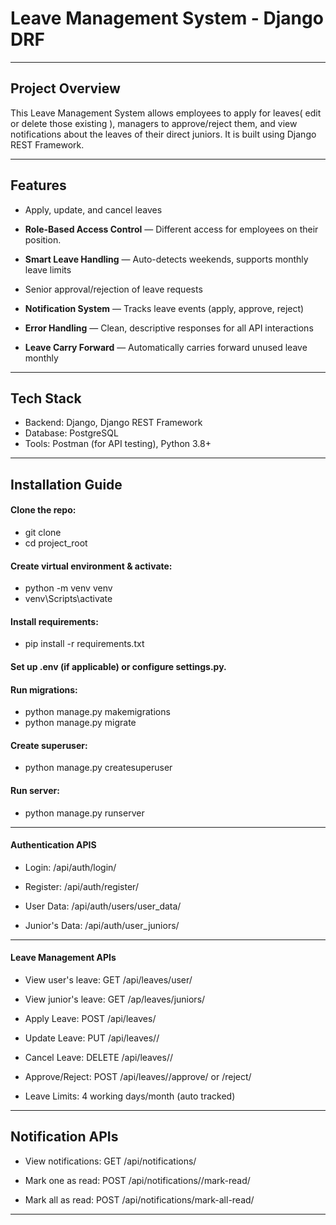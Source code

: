 # Leave Management System - Django DRF 

---

## Project Overview

This Leave Management System allows employees to apply for leaves( edit or delete those existing ), managers to approve/reject them, and view notifications about the leaves of their direct juniors. It is built using Django REST Framework.

---

## Features

* Apply, update, and cancel leaves
* **Role-Based Access Control** — Different access for employees on their position.

* **Smart Leave Handling** — Auto-detects weekends, supports monthly leave limits

* Senior approval/rejection of leave requests

* **Notification System** — Tracks leave events (apply, approve, reject)

* **Error Handling** — Clean, descriptive responses for all API interactions
* **Leave Carry Forward** — Automatically carries forward unused leave monthly

---

## Tech Stack

* Backend: Django, Django REST Framework
* Database: PostgreSQL
* Tools: Postman (for API testing), Python 3.8+

---

## Installation Guide

#### Clone the repo:

* git clone <repo-url>
* cd project_root

#### Create virtual environment & activate:

* python -m venv venv
* venv\Scripts\activate

#### Install requirements:

* pip install -r requirements.txt

#### Set up .env (if applicable) or configure settings.py.

#### Run migrations:

* python manage.py makemigrations
* python manage.py migrate

#### Create superuser:

* python manage.py createsuperuser

#### Run server:

* python manage.py runserver

---

#### Authentication APIS

* Login: /api/auth/login/

* Register: /api/auth/register/

* User Data: /api/auth/users/user_data/

* Junior's Data: /api/auth/user_juniors/

---

#### Leave Management APIs

* View user's leave: GET /api/leaves/user/

* View junior's leave: GET /ap/leaves/juniors/

* Apply Leave: POST /api/leaves/

* Update Leave: PUT /api/leaves/<id>/

* Cancel Leave: DELETE /api/leaves/<id>/

* Approve/Reject: POST /api/leaves/<id>/approve/ or /reject/

* Leave Limits: 4 working days/month (auto tracked)

---

## Notification APIs

* View notifications: GET /api/notifications/

* Mark one as read: POST /api/notifications/<id>/mark-read/

* Mark all as read: POST /api/notifications/mark-all-read/

---